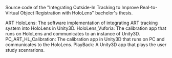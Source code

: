 Source code of the "Integrating Outside-In Tracking to Improve Real-to-Virtual Object Registration with HoloLens" bachelor's thesis.

ART HoloLens: The software implementation of integrating ART tracking system into HoloLens in Unity3D.
HoloLens_Vuforia: The calibration app that runs on HoloLens and communicates to an instance of Unity3D.
PC_ART_HL_Calibration: The calibration app in Unity3D that runs on PC and communicates to the HoloLens.
PlayBack: A Unity3D app that plays the user study scenrarions.
